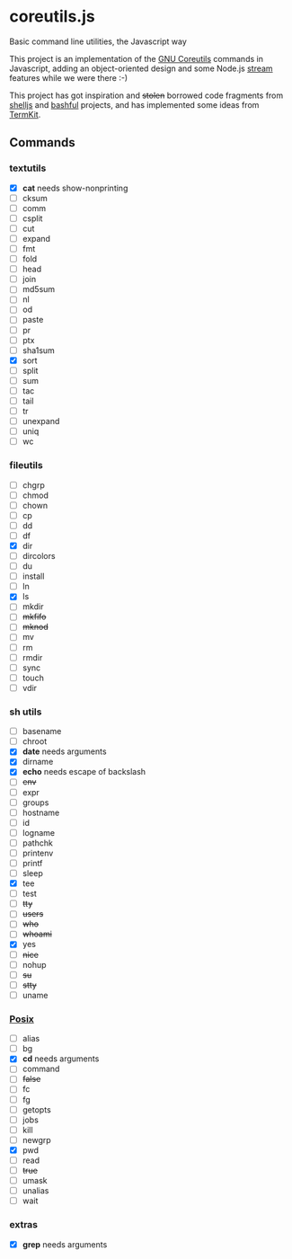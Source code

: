 coreutils.js
============

Basic command line utilities, the Javascript way


This project is an implementation of the
[GNU Coreutils](http://www.gnu.org/software/coreutils) commands in Javascript,
adding an object-oriented design and some Node.js
[stream](http://nodejs.org/api/stream.html) features while we were there :-)

This project has got inspiration and ~~stolen~~ borrowed code fragments from
[shelljs](https://github.com/arturadib/shelljs) and
[bashful](https://github.com/substack/bashful) projects, and has implemented
some ideas from [TermKit](http://acko.net/blog/on-termkit).


Commands
--------

### textutils
- [x] **cat** needs show-nonprinting
- [ ] cksum
- [ ] comm
- [ ] csplit
- [ ] cut
- [ ] expand
- [ ] fmt
- [ ] fold
- [ ] head
- [ ] join
- [ ] md5sum
- [ ] nl
- [ ] od
- [ ] paste
- [ ] pr
- [ ] ptx
- [ ] sha1sum
- [x] sort
- [ ] split
- [ ] sum
- [ ] tac
- [ ] tail
- [ ] tr
- [ ] unexpand
- [ ] uniq
- [ ] wc

### fileutils
- [ ] chgrp
- [ ] chmod
- [ ] chown
- [ ] cp
- [ ] dd
- [ ] df
- [x] dir
- [ ] dircolors
- [ ] du
- [ ] install
- [ ] ln
- [x] ls
- [ ] mkdir
- [ ] ~~mkfifo~~
- [ ] ~~mknod~~
- [ ] mv
- [ ] rm
- [ ] rmdir
- [ ] sync
- [ ] touch
- [ ] vdir

### sh utils
- [ ] basename
- [ ] chroot
- [x] **date** needs arguments
- [x] dirname
- [x] **echo** needs escape of backslash
- [ ] ~~env~~
- [ ] expr
- [ ] groups
- [ ] hostname
- [ ] id
- [ ] logname
- [ ] pathchk
- [ ] printenv
- [ ] printf
- [ ] sleep
- [x] tee
- [ ] test
- [ ] ~~tty~~
- [ ] ~~users~~
- [ ] ~~who~~
- [ ] ~~whoami~~
- [x] yes
- [ ] ~~nice~~
- [ ] nohup
- [ ] ~~su~~
- [ ] ~~stty~~
- [ ] uname

### [Posix](http://pubs.opengroup.org/onlinepubs/009604599/utilities/xcu_chap02.html#tag_02_09_01_01)
- [ ] alias
- [ ] bg
- [x] **cd** needs arguments
- [ ] command
- [ ] ~~false~~
- [ ] fc
- [ ] fg
- [ ] getopts
- [ ] jobs
- [ ] kill
- [ ] newgrp
- [x] pwd
- [ ] read
- [ ] ~~true~~
- [ ] umask
- [ ] unalias
- [ ] wait

### extras
- [x] **grep** needs arguments
